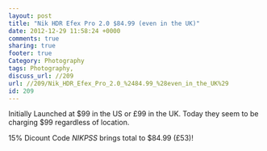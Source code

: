 ```yaml
---
layout: post
title: "Nik HDR Efex Pro 2.0 $84.99 (even in the UK)"
date: 2012-12-29 11:58:24 +0000 
comments: true
sharing: true
footer: true
Category: Photography
tags: Photography,
discuss_url: //209
url: //209/Nik_HDR_Efex_Pro_2.0_%2484.99_%28even_in_the_UK%29
id: 209
---
```

Initially Launched at $99 in the US or £99 in the UK. Today they seem to be charging $99 regardless of location.

15% Dicount Code *NIKPSS* brings total to $84.99 (£53)!
